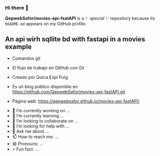 
### Hi there 👋

**QepwebSafor/movies-api-fsatAPI** is a ✨ _special_ ✨ repository because its `README.md` appears on my GitHub profile.

## An api wirh sqllite bd with fastapi in a movies example

* Comandos git 

* El flujo de trabajo en GitHub con Git

* Creado por Quica Espi Puig

* Es un blog público disponible  en https://github.com/QepwebSafor/movies-api-fastAPI.git

* Página web:  https://qepwebsafor.github.io/movies-api-fastAPI/

- 🔭 I’m currently working on ...
- 🌱 I’m currently learning ...
- 👯 I’m looking to collaborate on ...
- 🤔 I’m looking for help with ...
- 💬 Ask me about ...
- 📫 How to reach me: ...
- 😄 Pronouns: ...
- ⚡ Fun fact: ...
